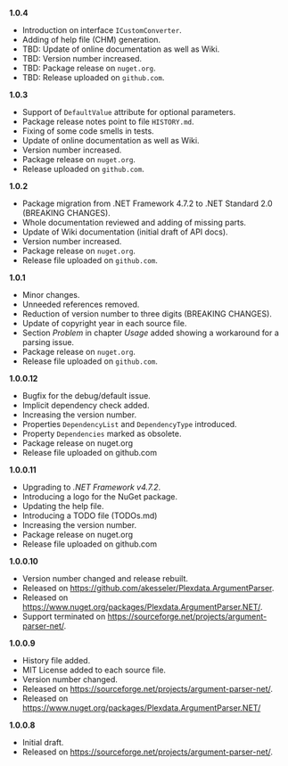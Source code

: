 
**1.0.4**
- Introduction on interface `ICustomConverter`.
- Adding of help file (CHM) generation.
- TBD: Update of online documentation as well as Wiki.
- TBD: Version number increased.
- TBD: Package release on `nuget.org`.
- TBD: Release uploaded on `github.com`.

**1.0.3**
- Support of `DefaultValue` attribute for optional parameters.
- Package release notes point to file `HISTORY.md`.
- Fixing of some code smells in tests.
- Update of online documentation as well as Wiki.
- Version number increased.
- Package release on `nuget.org`.
- Release uploaded on `github.com`.

**1.0.2**
- Package migration from .NET Framework 4.7.2 to .NET Standard 2.0 (BREAKING CHANGES).
- Whole documentation reviewed and adding of missing parts.
- Update of Wiki documentation (initial draft of API docs).
- Version number increased.
- Package release on `nuget.org`.
- Release file uploaded on `github.com`.

**1.0.1**
- Minor changes.
- Unneeded references removed.
- Reduction of version number to three digits (BREAKING CHANGES).
- Update of copyright year in each source file.
- Section _Problem_ in chapter _Usage_ added showing a workaround for a parsing issue.
- Package release on `nuget.org`.
- Release file uploaded on `github.com`.

**1.0.0.12**

- Bugfix for the debug/default issue.
- Implicit dependency check added.
- Increasing the version number.
- Properties ``DependencyList`` and ``DependencyType`` introduced.
- Property ``Dependencies`` marked as obsolete.
- Package release on nuget.org
- Release file uploaded on github.com

**1.0.0.11**

- Upgrading to *.NET Framework v4.7.2*.
- Introducing a logo for the NuGet package.
- Updating the help file.
- Introducing a TODO file (TODOs.md)
- Increasing the version number.
- Package release on nuget.org
- Release file uploaded on github.com

**1.0.0.10**

- Version number changed and release rebuilt.
- Released on https://github.com/akesseler/Plexdata.ArgumentParser.
- Released on https://www.nuget.org/packages/Plexdata.ArgumentParser.NET/.
- Support terminated on https://sourceforge.net/projects/argument-parser-net/.

**1.0.0.9**

- History file added.
- MIT License added to each source file.
- Version number changed.
- Released on https://sourceforge.net/projects/argument-parser-net/.
- Released on https://www.nuget.org/packages/Plexdata.ArgumentParser.NET/

**1.0.0.8**

- Initial draft.
- Released on https://sourceforge.net/projects/argument-parser-net/.

